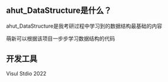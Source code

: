 ## ahut_DataStructure是什么？
ahut_DataStructure是我考研过程中学习到的数据结构最基础的内容

萌新可以根据该项目一步步学习数据结构的代码

## 开发工具
Visul Stdio 2022